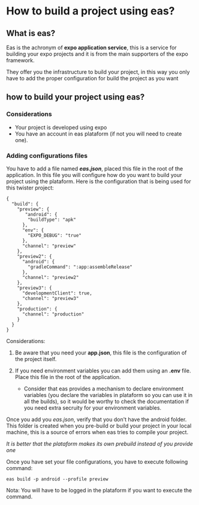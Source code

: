 # How to build a project using eas?

## What is eas? 
Eas is the achronym of **expo application service**, this is a service for building your expo projects and it is from the main supporters
of the expo framework.

They offer you the infrastructure to build your project, in this way you only have to add the proper configuration for build the project as you want


## how to build your project using eas?
### Considerations 
- Your project is developed using expo
- You have an account in eas plataform (if not you will need to create one).

### Adding configurations files
You have to add a file named **_eas.json_**, placed this file in the root of the application.
In this file you will configure how do you want to build your project using the plataform. Here is the configuration that is being used for this twister project:
```
{
  "build": {
    "preview": {
       "android": {
        "buildType": "apk"
      },
      "env": {
        "EXPO_DEBUG": "true"
      },
      "channel": "preview"
    },
    "preview2": {
      "android": {
        "gradleCommand": ":app:assembleRelease"
      },
      "channel": "preview2"
    },
    "preview3": {
      "developmentClient": true,
      "channel": "preview3"
    },
    "production": {
      "channel": "production"
    }
  }
}
```

Considerations: 

1. Be aware that you need your **app.json**, this file is the configuration of the project itself.
2. If you need environment variables you can add them using an **.env** file. Place this file in the root of the application.
   
   - Consider that eas provides a mechanism to declare environment variables (you declare the variables in plataform so you can use it in all the builds), so it would be worthy to check the documentation if you need extra secruity for your environment variables. 

Once you add you _eas.json_, verify that you don't have the android folder. This folder is created when you pre-build or build your project in your local machine, this is a source of errors when eas tries to compile your project. 

_It is better that the plataform makes its own prebuild instead of you provide one_

Once you have set your file configurations, you have to execute following command:
``` 
eas build -p android --profile preview
```

Nota: You will have to be logged in the plataform if you want to execute the command.
